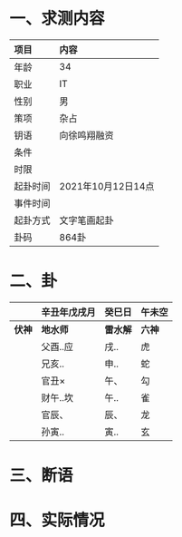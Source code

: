 # 一、求测内容
|项目|内容|
|:-|:-|
|年龄|34|
|职业|IT|
|性别|男|
|策项|杂占|
|钥语|向徐鸣翔融资|
|条件||
|时限||
|起卦时间|2021年10月12日14点|
|事件时间||
|起卦方式|文字笔画起卦|
|卦码|864卦|

# 二、卦
||辛丑年戊戌月|癸巳日|午未空|
|:-|:-|:-|:-|
|**伏神**|**地水师**|**雷水解**|**六神**|
||父酉..应|戌..|虎|
||兄亥..|申..|蛇|
||官丑×|午、|勾|
||财午..坎|午..|雀|
||官辰、|辰、|龙|
||孙寅..|寅..|玄|


# 三、断语

# 四、实际情况